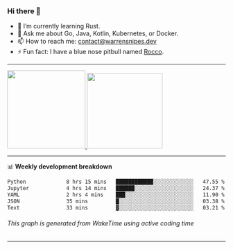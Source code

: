 ### Hi there 👋

- 🌱 I’m currently learning Rust.
- 💬 Ask me about Go, Java, Kotlin, Kubernetes, or Docker.
- 📫 How to reach me: contact@warrensnipes.dev
- ⚡ Fun fact: I have a blue nose pitbull named [Rocco](https://i.imgur.com/iLsSCKu.jpg).

-------


<a href="https://github.com/LockedThread/LockedThread">
  <img height="180em" src="https://github-readme-stats.vercel.app/api?username=LockedThread&theme=transparent&bg_color=00000000&show_icons=true&count_private=true" />
  <img height="174em" src="https://github-readme-stats.vercel.app/api/top-langs?username=LockedThread&theme=transparent&layout=compact&hide_progress=true&bg_color=00000000" />
  </a>

-------

📊 **Weekly development breakdown**
<!--START_SECTION:waka-->

```txt
Python             8 hrs 15 mins   ████████████░░░░░░░░░░░░░   47.55 %
Jupyter            4 hrs 14 mins   ██████░░░░░░░░░░░░░░░░░░░   24.37 %
YAML               2 hrs 4 mins    ███░░░░░░░░░░░░░░░░░░░░░░   11.90 %
JSON               35 mins         █░░░░░░░░░░░░░░░░░░░░░░░░   03.38 %
Text               33 mins         ▓░░░░░░░░░░░░░░░░░░░░░░░░   03.21 %
```

<!--END_SECTION:waka-->
###### *This graph is generated from WakeTime using active coding time*
-------

